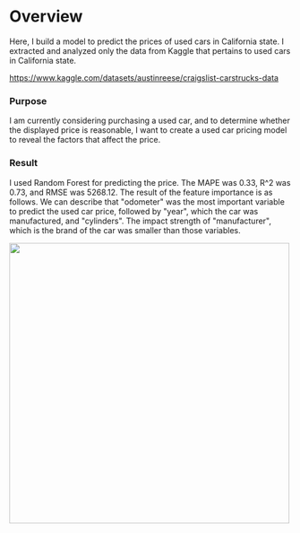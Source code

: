 # Overview

Here, I build a model to predict the prices of used cars in California state. I extracted and analyzed only the data from Kaggle that pertains to used cars in California state.

https://www.kaggle.com/datasets/austinreese/craigslist-carstrucks-data


### Purpose
I am currently considering purchasing a used car, and to determine whether the displayed price is reasonable, I want to create a used car pricing model to reveal the factors that affect the price.

### Result
I used Random Forest for predicting the price. The MAPE was 0.33, R^2 was 0.73, and RMSE was 5268.12. 
The result of the feature importance is as follows. We can describe that "odometer" was the most important variable to predict the used car price, followed by "year", which the car was manufactured, and "cylinders". The impact strength of "manufacturer", which is the brand of the car was smaller than those variables.

<img src="https://user-images.githubusercontent.com/79394001/230261532-d68d6755-79fa-4f7c-a207-bc9ec60e2dc9.png" width="500">

